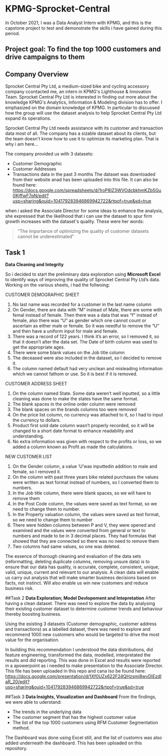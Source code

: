 # KPMG-Sprocket-Central

In October 2021, I was a Data Analyst Intern with KPMG, and this is the capstone project to test and demonstrate the skills i have gained during this period.

## Project goal: To find the top 1000 customers and drive campaigns to them

## Company Overview

Sprocket Central Pty Ltd, a medium-sized bike and cycling accessory company ccontacted me, an intern in KPMG's Lighthouse & Innovation Team. Sprocket Central Pty Ltd is interested in finding out more about the knowledge KPMG's Analytics, Information & Modeling division has to offer. I emphasized on the domain knowledge of KPMG. In particular to discussed how the group will use the dataset analysis to help Sprocket Central Pty Ltd expand its operations.

Sprocket Central Pty Ltd needs assistance with its customer and transaction data most of all. The company has a sizable dataset about its clients, but the team doesn't know how to use it to optimize its marketing plan. That is why i am here...

The company provided us with 3 datasets:
*	Customer Demographic 
*	Customer Addresses
*	Transactions data in the past 3 months
The dataset was downloaded from their website anad has been uploaded into this file. It can also be found here: https://docs.google.com/spreadsheets/d/1roP8lZ3WVOdcbkhmKZb5Gu0KjffwF7qN/edit?usp=sharing&ouid=104179283946869942722&rtpof=true&sd=true

when i asked the Associate Director for some ideas to enhance the analysis, she expressed that the likelihood that i can use the dataset to spur firm growth increases with the dataset's quality. These were her words:
> "The importance of optimizing the quality of customer datasets cannot be underestimated" 

## Task 1
**Data Cleaning and Integrity** 

So i decided to start the preliminary data exploration  using **Microsoft Excel**  to identify ways of improving the quality of Sprocket Central Pty Ltd’s data. Working on the various sheets, i had the follwoing:

CUSTOMER DEMOGRAPHIC SHEET
1.	No last name was recorded for a customer in  the last name column
2.	On Gender, there are data with “M” instead of Male, there are some with femal instead of female. Then there was a data that was “f” instead of female, also there was “U” as gender which one cannot count or ascertain as either male or female. So it was needful to remove the “U” and then have a uniform input for male and female. 
3.	There was a record of 122 years. I think it’s an error, so I removed it, so that it doesn’t alter the data set. The Date of birth column was used to get the appropriate ages.
4.	There were some blank values on the Job title column
5.	The deceased were also included in the dataset, so I decided to remove it.
6.	The column named default had very unclean and misleading information which we cannot fathom or use. So it is best if it is removed.

CUSTOMER ADDRESS SHEET
1.	On the column named State. Some data weren’t well inputted, so a little cleaning was done to make the states have the same format.
2.	The blank spaces in the online order  column were removed
3.	The blank spaces on the brands columns too were removed
4.	On the price list column, no currency was attached to it, so I had to input the currency to dollars.
5.	Product first sold date column wasn’t properly recorded, so it will be changed to a short date format to enhance readability and understanding.
6.	No extra information was given with respect to the profits or loss, so we added a column known as Profit as made the calculations.

NEW CUSTOMER LIST
1.	On the Gender column, a value ‘U’was inputtedin addition to male and female, so I removed it.
2.	On the column with past three years bike related purchases the values were written as text format instead of numbers, so I converted them to numbers.
3.	In the Job title column, there  were blank spaces, so we will have to remove them
4.	In the Post Code column, the values were saved as text format, so we need to change them to number.
5.	In the Property valuation column, the values were saved as text format, so we need to change them to number 
6.	There were hidden columns between P and V, they were opened and examined and the values were converted from general or text to numbers and made to be in 3 decimal places. They had formulas that showed that they are connected so there was no need to remove them
7.	Two columns had same values, so one was deleted.

The essence of thorough cleaning and evaluation of the data sets (reformatting, deleting duplicate columns, removing unsure data) is to ensure that our data has quality, is accurate, complete, consistent, unique, valid, unique, current and relevant to our analysis. 
A clean data will enable us carry out analysis that will make smarter business decisions based on facts, not instinct. Will also enable us win new customers and reduce business risk.


##Task 2
**Data Exploration; Model Devlopement and Intepretation**
After having a clean dataset. There was need to explore the data by analysing their existing customer dataset to determine customer trends and behaviour thereby boosting business.

Using the existing 3 datasets (Customer demographic, customer address and transactions) as a labelled dataset, there was need to explore and recommend 1000 new customers who would be targeted to drive the most value for the organisation. 

In building this recommendation I understood the data distributions, did feature engineering, transformed the data, modelled,  interpretated the results and did reporting. This was done in Excel and results were reported in a apowerpoint as i needed to make presentation to the Associate Director. This file has been uploaded in this repo and cana lso be found here: https://docs.google.com/presentation/d/1Xf0UZx622F24QHzsmi8wvDIEzdIaR_20/edit?usp=sharing&ouid=104179283946869942722&rtpof=true&sd=true


##Task 3
**Data Insights, Visualization and Dashboard**
From the findings, we were able to uderstand:
* The trends in the underlying data
* The customer segment that has the highest customer value
* The list of the top 1000 customers using RFM Customer Segmentation method.


The Dashboard was done using Excel still, and the list of customrs was also added underneath the dashboard. This has been uploaded on this repository.



